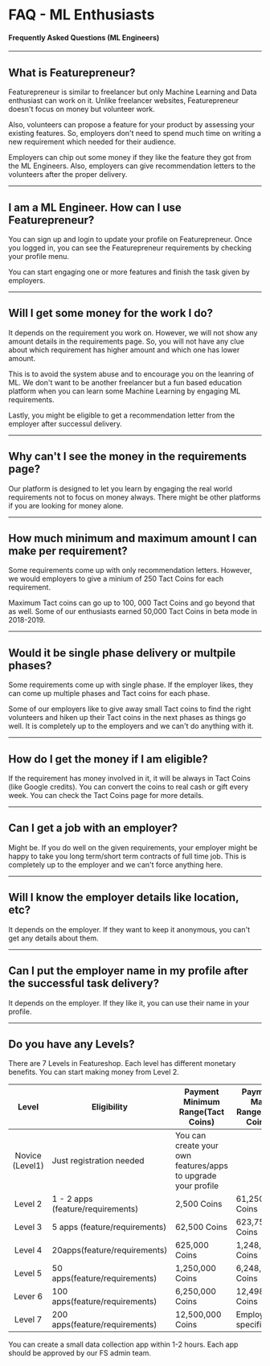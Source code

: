 # FAQ - ML Enthusiasts
#### Frequently Asked Questions (ML Engineers)
---
## What is Featurepreneur?

Featurepreneur is similar to freelancer but only Machine Learning and Data enthusiast can work on it. Unlike freelancer websites, Featurepreneur doesn't focus on money but volunteer work.

Also, volunteers can propose a feature for your product by assessing your existing features. So, employers don't need to spend much time on writing a new requirement which needed for their audience. 

Employers can chip out some money if they like the feature they got from the ML Engineers. Also, employers can give recommendation letters to the volunteers after the proper delivery.

---
## I am a ML Engineer. How can I use Featurepreneur?

You can sign up and login to update your profile on Featurepreneur. Once you logged in, you can see the Featurepreneur requirements by checking your profile menu.

You can start engaging one or more features and finish the task given by employers.

---

## Will I get some money for the work I do?

It depends on the requirement you work on. However, we will not show any amount details in the requirements page. So, you will not have any clue about which requirement has higher amount and which one has lower amount. 

This is to avoid the system abuse and to encourage you on the leanring of ML. We don't want to be another freelancer but a fun based education platform when you can learn some Machine Learning by engaging ML requirements.

Lastly, you might be eligible to get a recommendation letter from the employer after successul delivery.

---

## Why can't I see the money in the requirements page?

Our platform is designed to let you learn by engaging the real world requirements not to focus on money always. There might be other platforms if you are looking for money alone.

---

## How much minimum and maximum amount I can make per requirement?

Some requirements come up with only recommendation letters. However, we would employers to give a minium of 250 Tact Coins for each requirement. 

Maximum Tact coins can go up to 100, 000 Tact Coins and go beyond that as well. Some of our enthusiasts earned 50,000 Tact Coins in beta mode in 2018-2019.

---

## Would it be single phase delivery or multpile phases?

Some requirements come up with single phase. If the employer likes, they can come up multiple phases and Tact coins for each phase. 

Some of our employers like to give away small Tact coins to find the right volunteers and hiken up their Tact coins in the next phases as things go well. It is completely up to the employers and we can't do anything with it.

---

## How do I get the money if I am eligible?

If the requirement has money involved in it, it will be always in Tact Coins (like Google credits). You can convert the coins to real cash or gift every week. You can check the Tact Coins page for more details.

---

## Can I get a job with an employer?

Might be. If you do well on the given requirements, your employer might be happy to take you long term/short term contracts of full time job. This is completely up to the employer and we can't force anything here.

---

## Will I know the employer details like location, etc?

It depends on the employer. If they want to keep it anonymous, you can't get any details about them. 

---

## Can I put the employer name in my profile after the successful task delivery?

It depends on the employer. If they like it, you can use their name in your profile.

---

## Do you have any Levels?

There are 7 Levels in Featureshop. Each level has different monetary benefits. You can start making money from Level 2.

| Level | Eligibility | Payment Minimum Range(Tact Coins) | Payment Max Range(Tact Coins) |
|:-:|-|-|-|
|Novice     (Level1)| Just registration needed |You can create your own features/apps to upgrade your profile| |
|Level 2|1 - 2 apps (feature/requirements)|2,500 Coins|61,250 Coins|
|Level 3|5 apps (feature/requirements)|62,500 Coins|623,750 Coins|
|Level 4|20apps(feature/requirements)|625,000 Coins|1,248,750 Coins|
|Level 5|50 apps(feature/requirements)|1,250,000 Coins|6,248,750 Coins|
|Lever 6|100 apps(feature/requirements)|6,250,000 Coins|12,498,750 Coins|
|Level 7|200 apps(feature/requirements)|12,500,000 Coins|Employer specific|

You can create a small data collection app within 1-2 hours. Each app should be approved by our FS admin team.